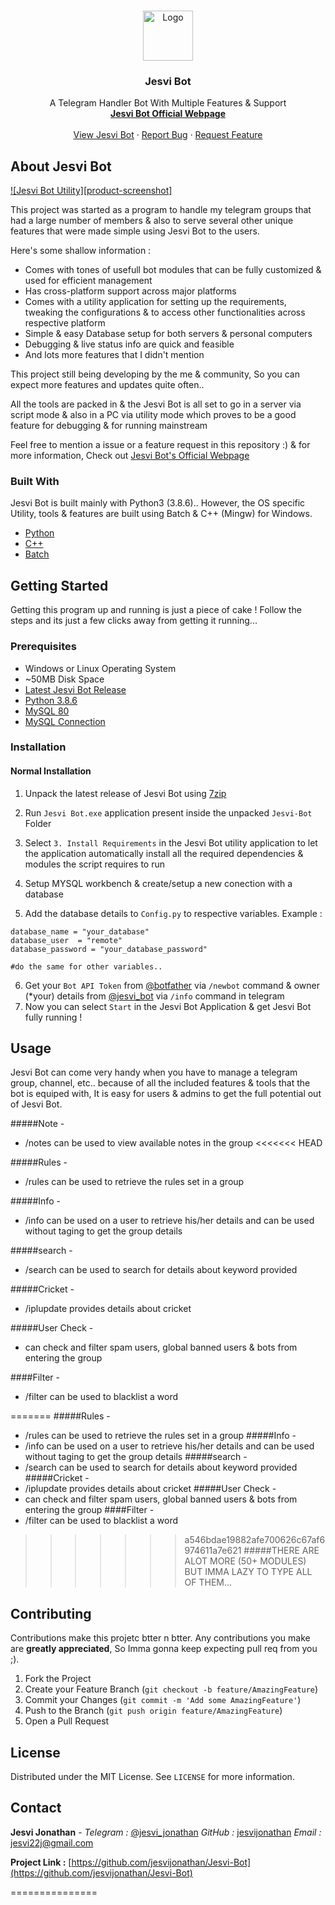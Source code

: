 <!-- PROJECT LOGO -->
<br />
<p align="center">
  <a href="https://jesvijonathan.github.io/jesvijonathan/">
    <img src="bin/icon.ico" alt="Logo" width="80" height="80">
  </a>

  <h3 align="center">Jesvi Bot</h3>

  <p align="center">
    A Telegram Handler Bot With Multiple Features & Support
    <br />
    <a href="https://jesvijonathan.github.io/jesvijonathan/"><strong>Jesvi Bot Official Webpage</strong></a>
    <br />
    <br />
    <a href="https://github.com/jesvijonathan/Jesvi-Bot/issues">View Jesvi Bot</a>
    ·
    <a href="https://github.com/jesvijonathan/Jesvi-Bot/issues">Report Bug</a>
    ·
    <a href="https://github.com/jesvijonathan/Jesvi-Bot/issues">Request Feature</a>
  </p>
</p>



<!-- TABLE OF CONTENTS 
## Table of Contents

- [About Jesvi Bot](#about-jesvi-bot)
  - [Built With](#built-with)
- [Getting Started](#getting-started)
  - [Prerequisites](#prerequisites)
  - [Installation](#installation)
    - [Normal Installation](#normal-installation)
- [Usage](#usage)
- [Contributing](#contributing)
- [License](#license)
- [Contact](#contact)



<!-- ABOUT THE PROJECT -->
## About Jesvi Bot

[![Jesvi Bot Utility][product-screenshot]](https://example.com)

This project was started as a program to handle my telegram groups that had a large number of members & also to serve several other unique features that were made simple using Jesvi Bot to the users.

Here's some shallow information :
* Comes with tones of usefull bot modules that can be fully customized & used for efficient management 
* Has cross-platform support across major platforms
* Comes with a utility application for setting up the requirements, tweaking the configurations & to access other functionalities across respective platform
* Simple & easy Database setup for both servers & personal computers
* Debugging & live status info are quick and feasible
* And lots more features that I didn't mention

This project still being developing by the me & community, So you can expect more features and updates quite often..

All the tools are packed in & the Jesvi Bot is all set to go in a server via script mode & also in a PC via utility mode which proves to be a good feature for debugging & for running mainstream

Feel free to mention a issue or a feature request in this repository :)
& for more information, Check out [Jesvi Bot's Official Webpage](https://jesvijonathan.github.io/jesvijonathan/)

### Built With
Jesvi Bot is built mainly with Python3 (3.8.6).. However, the OS specific Utility, tools & features are built using Batch & C++ (Mingw) for Windows.

* [Python](https://www.python.org/)
* [C++](http://www.mingw.org/)
* [Batch](https://docs.microsoft.com/en-us/windows-server/administration/windows-commands/windows-commands)


<!-- GETTING STARTED -->
## Getting Started

Getting this program up and running is just a piece of cake ! Follow the steps and its just a few clicks away from getting it running...

### Prerequisites

* Windows or Linux Operating System
* ~50MB Disk Space
* [Latest Jesvi Bot Release](https://github.com/jesvijonathan/Jesvi-Bot/releases)
* [Python 3.8.6](https://www.python.org/)
* [MySQL 80](https://www.mysql.com/)
* [MySQL Connection](https://dev.mysql.com/doc/workbench/en/wb-getting-started-tutorial-create-connection.html)

### Installation

#### Normal Installation

1. Unpack the latest release of Jesvi Bot using [7zip](www.7zip.com)

2. Run `Jesvi Bot.exe` application present inside the unpacked `Jesvi-Bot` Folder

3. Select `3. Install Requirements` in the Jesvi Bot utility application to let the application automatically install all the required dependencies & modules the script requires to run

4. Setup MYSQL workbench & create/setup a new conection with a database

5. Add the database details to `Config.py` to respective variables. Example :

```bot_username = "your_bot_username"
database_name = "your_database"
database_user  = "remote"
database_password = "your_database_password"

#do the same for other variables..
```

6. Get your `Bot API Token` from [@botfather](https://telegram.me/botfather) via `/newbot` command & owner (*your) details from [@jesvi_bot](https://telegram.me/jesvi_bot) via `/info` command in telegram
2. Now you can select `Start` in the Jesvi Bot Application & get Jesvi Bot fully running !


<!-- USAGE EXAMPLES -->
## Usage
Jesvi Bot can come very handy when you have to manage a telegram group, channel, etc.. because of all the included features & tools that the bot is equiped with, It is easy for users & admins to get the full potential out of Jesvi Bot.

#####Note - 
* /notes can be used to view available notes in the group
<<<<<<< HEAD
  
#####Rules - 
* /rules can be used to retrieve the rules set in a group

#####Info -
* /info can be used on a user to retrieve his/her details and can be used without taging to get the group details

#####search -
* /search can be used to search for details about keyword provided

#####Cricket -
* /iplupdate provides details about cricket

#####User Check -
* can check and filter spam users, global banned users & bots from entering the group

####Filter -
* /filter can be used to blacklist a word
  

=======
#####Rules - 
* /rules can be used to retrieve the rules set in a group
#####Info -
* /info can be used on a user to retrieve his/her details and can be used without taging to get the group details
#####search -
* /search can be used to search for details about keyword provided
#####Cricket -
* /iplupdate provides details about cricket
#####User Check -
* can check and filter spam users, global banned users & bots from entering the group
####Filter -
* /filter can be used to blacklist a word
  
>>>>>>> a546bdae19882afe700626c67af6974611a7e621
#####THERE ARE ALOT MORE (50+ MODULES) BUT IMMA LAZY TO TYPE ALL OF THEM...

<!-- CONTRIBUTING -->
## Contributing

Contributions make this projetc btter n btter. Any contributions you make are **greatly appreciated**, So Imma gonna keep expecting pull req from you ;).

1. Fork the Project
2. Create your Feature Branch (`git checkout -b feature/AmazingFeature`)
3. Commit your Changes (`git commit -m 'Add some AmazingFeature'`)
4. Push to the Branch (`git push origin feature/AmazingFeature`)
5. Open a Pull Request



<!-- LICENSE -->
## License

Distributed under the MIT License. See `LICENSE` for more information.



<!-- CONTACT -->
## Contact

**Jesvi Jonathan** - 
*Telegram :* [@jesvi_jonathan](https://twitter.com/your_username)
*GitHub :* [jesvijonathan](https://github.com/jesvijonathan/Jesvi-Bot)
*Email :*  jesvi22j@gmail.com

**Project Link :** [https://github.com/jesvijonathan/Jesvi-Bot](https://github.com/jesvijonathan/Jesvi-Bot)

===============